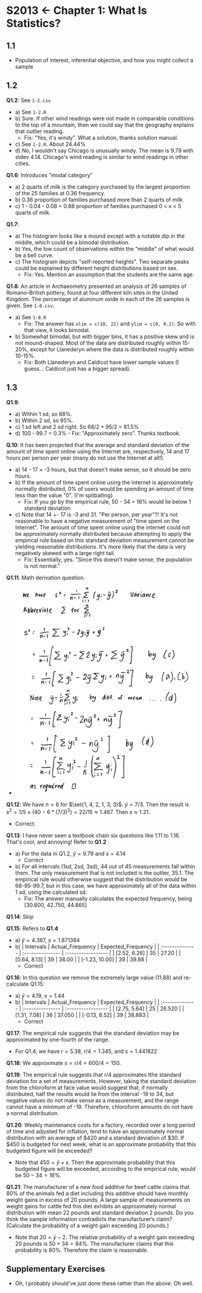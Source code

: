 # S2013 <- Chapter 1: What Is Statistics?

## 1.1
- Population of interest, inferential objective, and how you might collect a sample
   
## 1.2
**Q1.2**: See `1-2.csv`
- a) See `1-2.R`
- b) Sure. If other wind readings were not made in comparable conditions to the top of a mountain, then we could say that the geography explains that outlier reading.
  - Fix: "Yes, it's windy". What a solution, thanks solution manual. 
- c) See `1-2.R`. About 24.44%
- d) No, I wouldn't say Chicago is unusually windy. The mean is 9.79 with stdev 4.14. Chicago's wind reading is similar to wind readings in other cities.

**Q1.6**: Introduces "modal category"
- a) 2 quarts of milk is the category purchased by the largest proportion of the 25 families at 0.36 frequency.
- b) 0.36 proportion of families purchased more than 2 quarts of milk.
- c) 1 - 0.04 - 0.08 = 0.88 proportion of families purchased 0 < x < 5 quarts of milk.

**Q1.7**: 
- a) The histogram looks like a mound except with a notable dip in the middle, which could be a bimodal distribution.
- b) Yes, the low count of observations within the "middle" of what would be a bell curve.
- c) The histogram depicts "self-reported heights". Two separate peaks could be explained by different height distributions based on sex.
  - Fix: Yes. Mention an assumption that the students are the same age. 

**Q1.8**: An article in Archaeometry presented an analysis of 26 samples of Romano–British pottery, found at four different kiln sites in the United Kingdom. The percentage of aluminum oxide in each of the 26 samples is given. See `1-8.csv`.
- a) See `1-8.R`
  - Fix: The answer has `xlim = c(10, 22)` and `ylim = c(0, 0.2)`. So with that view, it looks bimodal. 
- b) Somewhat bimodal, but with bigger bins, it has a positive skew and is not mound-shaped. Most of the data are distributed roughly within 15-20%, except for Llanederyn where the data is distributed roughly within 10-15%.
  - Fix: Both Llanederyn and Caldicot have lower sample values (I guess... Caldicot just has a bigger spread).

## 1.3
**Q1.9**:
- a) Within 1 sd, so 68%. 
- b) Within 2 sd, so 95%.
- c) 1 sd left and 2 sd right. So 68/2 + 95/2 = 81.5% 
- d) 100 - 99.7 = 0.3%
      - Fix: "Approximately zero". Thanks textbook.

**Q.10**: It has been projected that the average and standard deviation of the amount of time spent online using the Internet are, respectively, 14 and 17 hours per person per year (many do not use the Internet at all!).
- a) 14 - 17 = -3 hours, but that doesn't make sense, so it should be zero hours. 
- b) If the amount of time spent online using the internet is approximately normally distributed, 0% of users would be spending an amount of time less than the value "0". (I'm spitballing)
  - Fix: If you go by the empirical rule, 50 - 34 = 16% would lie below 1 standard deviation
- c) Note that 14 +- 17 is -3 and 31. "Per person, per year"?! It's not reasonable to have a negative measurement of "time spent on the Internet". The amount of time spent online using the internet could not be approximately normally distributed because attempting to apply the empirical rule based on this standard deviation measurement cannot be yielding reasonable distributions. It's more likely that the data is very negatively skewed with a large right tail.
    - Fix: Essentially, yes. "Since this doesn’t make sense, the population is not normal."

**Q1.11**: Math derivation question.
  - ![Q1.11](1-11.png)

**Q1.12**: We have $n=6$ for $\set{1, 4, 2, 1, 3, 3}$. $\bar{y} = 7/3$. Then the result is $s^2 = 1/5 \times (40 - 6 * (7/3)^2) = 22/15 \approx 1.467$. Then $s \approx 1.21$.
- Correct.

**Q1.13**: I have never seen a textbook chain six questions like 1.11 to 1.16. That's cool, and annoying! Refer to **Q1.2**
  - a) For the data in Q1.2, $\bar{y} = 9.79$ and $s = 4.14$ 
    - Correct
  - b) For all intervals (1sd, 2sd, 3sd), 44 out of 45 measurements fall within them. The only measurement that is not included is the outlier, 35.1. The empirical rule would otherwise suggest that the distribution would be 68-95-99.7, but in this case, we have approximately all of the data within 1 sd, using the calculated sd. 
    - Fix: The answer manually calculates the expected frequency, being [30.600, 42.750, 44.865]

**Q1.14**: Skip

**Q1.15**: Refers to **Q1.4**
- a) $\bar{y} = 4.387$, $s = 1.871384$
- b) 
    | Intervals     | Actual_Frequency | Expected_Frequency |
    | :-------------- | :--------------- | :----------------- |
    | \[2.52, 6.26]  | 35               | 27.20              |
    | \[0.64, 8.13]  | 39               | 38.00              |
    | \[-1.23, 10.00] | 39               | 39.88              |
    - Correct

**Q1.16**: In this question we remove the extremely large value (11.88) and re-calculate Q1.15:
  - a) $\bar{y} = 4.19$, $s = 1.44$
  - b)
    | Intervals     | Actual_Frequency | Expected_Frequency |
    | :-------------- | :--------------- | :----------------- |
    | \[2.75, 5.64]  | 25               | 26.520             |
    | \[1.31, 7.08]  | 36               | 37.050             |
    | \[-0.13, 8.52] | 39               | 38.883             |
    - Correct

**Q1.17**: The empirical rule suggests that the standard deviation may be approximated by one-fourth of the range. 
- For Q1.4, we have $r =  5.38$, $r/4 = 1.345$, and $s = 1.441822$

**Q1.18**: We approximate $s = r/4 = 600/4 = 150$.

**Q1.19**: The empirical rule suggests that $r/4$ approximates tthe standard deviation for a set of measurements. However, taking the standard deviation from the chloroform at face value would suggest that, if normally distributed, half the results would lie from the interval -19 to 34, but negative values do not make sense as a measurement, and the range cannot have a minimum of -19. Therefore, chloroform amounts do not have a normal distribution. 

**Q1.20**: Weekly maintenance costs for a factory, recorded over a long period of time and adjusted for inflation, tend to have an approximately normal distribution with an average of $420 and a standard deviation of $30. If $450 is budgeted for next week, what is an approximate probability that this budgeted figure will be exceeded?
- Note that $450 = \bar{y} + s$. Then the approximate probability that this budgeted figure will be exceeded, according to the empirical rule, would be $50 - 34 = 16$%. 

**Q1.21**: The manufacturer of a new food additive for beef cattle claims that 80% of the animals fed a diet including this additive should have monthly weight gains in excess of 20 pounds. A large sample of measurements on weight gains for cattle fed this diet exhibits an approximately normal distribution with mean 22 pounds and standard deviation 2 pounds. Do you think the sample information contradicts the manufacturer’s claim? (Calculate the probability of a weight gain exceeding 20 pounds.)
- Note that $20 = \bar{y} - 2$. The relative probability of a weight gain exceeding 20 pounds is $50 + 34 = 84$%. The manufacturer claims that this probability is 80%. Therefore the claim is reasonable. 

## Supplementary Exercises
- Oh, I probably should've just done these rather than the above. Oh well. 